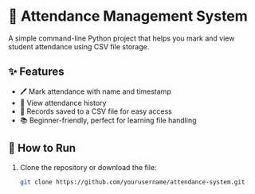 # 📝 Attendance Management System

A simple command-line Python project that helps you mark and view student attendance using CSV file storage.

## ✨ Features

- 🖊️ Mark attendance with name and timestamp
- 📄 View attendance history
- 🧾 Records saved to a CSV file for easy access
- 📚 Beginner-friendly, perfect for learning file handling

## 🚀 How to Run

1. Clone the repository or download the file:
   ```bash
   git clone https://github.com/yourusername/attendance-system.git
